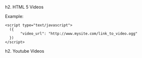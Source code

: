 h2. HTML 5 Videos

Example:

    <script type="text/javascript">
      ({
           "video_url": "http://www.mysite.com/link_to_video.ogg"
      })
    </script>

h2. Youtube Videos